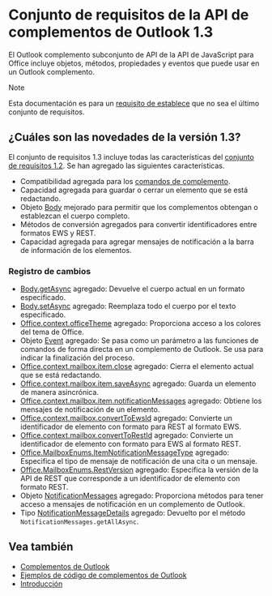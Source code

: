 # <a name="outlook-add-in-api-requirement-set-13"></a>Conjunto de requisitos de la API de complementos de Outlook 1.3

El Outlook complemento subconjunto de API de la API de JavaScript para Office incluye objetos, métodos, propiedades y eventos que puede usar en un Outlook complemento.

> [!NOTE]
> Esta documentación es para un [requisito de establece](/javascript/office/requirement-sets/outlook-api-requirement-sets) que no sea el último conjunto de requisitos. 

## <a name="whats-new-in-13"></a>¿Cuáles son las novedades de la versión 1.3?

El conjunto de requisitos 1.3 incluye todas las características del [conjunto de requisitos 1.2](../requirement-set-1.2/outlook-requirement-set-1.2.md). Se han agregado las siguientes características.

- Compatibilidad agregada para los [comandos de complemento](https://docs.microsoft.com/outlook/add-ins/add-in-commands-for-outlook).
- Capacidad agregada para guardar o cerrar un elemento que se está redactando.
- Objeto [Body](/javascript/api/outlook_1_3/office.body) mejorado para permitir que los complementos obtengan o establezcan el cuerpo completo.
- Métodos de conversión agregados para convertir identificadores entre formatos EWS y REST.
- Capacidad agregada para agregar mensajes de notificación a la barra de información de los elementos.

### <a name="change-log"></a>Registro de cambios

- [Body.getAsync](/javascript/api/outlook_1_3/office.body#getasync-coerciontype--options--callback-) agregado: Devuelve el cuerpo actual en un formato especificado.
- [Body.setAsync](/javascript/api/outlook_1_3/office.body#setasync-data--options--callback-) agregado: Reemplaza todo el cuerpo por el texto especificado.
- [Office.context.officeTheme](office.context.md#officetheme-object) agregado: Proporciona acceso a los colores del tema de Office.
- Objeto [Event](/javascript/api/office/office.addincommands.event) agregado: Se pasa como un parámetro a las funciones de comandos de forma directa en un complemento de Outlook. Se usa para indicar la finalización del proceso.
- [Office.context.mailbox.item.close](office.context.mailbox.item.md#close) agregado: Cierra el elemento actual que se está redactando.
- [Office.context.mailbox.item.saveAsync](office.context.mailbox.item.md#saveasyncoptions-callback) agregado: Guarda un elemento de manera asincrónica.
- [Office.context.mailbox.item.notificationMessages](office.context.mailbox.item.md#notificationmessages-notificationmessagesjavascriptapioutlook13officenotificationmessages) agregado: Obtiene los mensajes de notificación de un elemento.
- [Office.context.mailbox.convertToEwsId](office.context.mailbox.md#converttoewsiditemid-restversion--string) agregado: Convierte un identificador de elemento con formato para REST al formato EWS.
- [Office.context.mailbox.convertToRestId](office.context.mailbox.md#converttorestiditemid-restversion--string) agregado: Convierte un identificador de elemento con formato para EWS al formato REST.
- [Office.MailboxEnums.ItemNotificationMessageType](/javascript/api/outlook_1_3/office.mailboxenums.itemnotificationmessagetype) agregado: Especifica el tipo de mensaje de notificación de una cita o un mensaje.
- [Office.MailboxEnums.RestVersion](/javascript/api/outlook_1_3/office.mailboxenums.restversion) agregado: Especifica la versión de la API de REST que corresponde a un identificador de elemento con formato REST.
- Objeto [NotificationMessages](/javascript/api/outlook_1_3/office.notificationmessages) agregado: Proporciona métodos para tener acceso a mensajes de notificación en un complemento de Outlook.
- Tipo [NotificationMessageDetails](/javascript/api/outlook_1_3/office.notificationmessagedetails) agregado: Devuelto por el método `NotificationMessages.getAllAsync`.

## <a name="see-also"></a>Vea también

- [Complementos de Outlook](https://docs.microsoft.com/outlook/add-ins/)
- [Ejemplos de código de complementos de Outlook](https://developer.microsoft.com/outlook/gallery/?filterBy=Outlook,Samples,Add-ins)
- [Introducción](https://docs.microsoft.com/outlook/add-ins/quick-start)